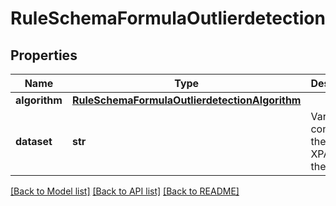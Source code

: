 # RuleSchemaFormulaOutlierdetection

## Properties
Name | Type | Description | Notes
------------ | ------------- | ------------- | -------------
**algorithm** | [**RuleSchemaFormulaOutlierdetectionAlgorithm**](RuleSchemaFormulaOutlierdetectionAlgorithm.md) |  | [optional] 
**dataset** | **str** | Variable containing the list of XPATHs to the data | 

[[Back to Model list]](../README.md#documentation-for-models) [[Back to API list]](../README.md#documentation-for-api-endpoints) [[Back to README]](../README.md)


